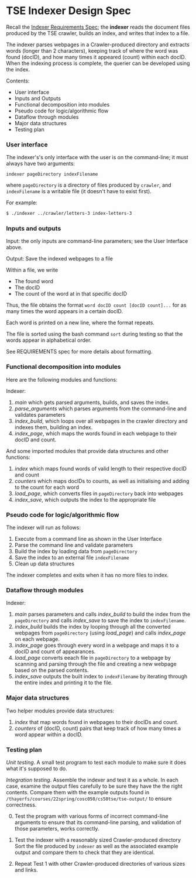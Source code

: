 # TSE Indexer Design Spec

Recall the [Indexer Requirements Spec](REQUIREMENTS.md); the **indexer** reads the document files produced by the TSE crawler, builds an index, and writes that index to a file.

The indexer parses webpages in a Crawler-produced directory and extracts words (longer than 2 characters), keeping track of where the word was found (docID), and how many times it appeared (count) within each docID. When the indexing process is complete, the querier can be developed using the index.

Contents:
* User interface
* Inputs and Outputs
* Functional decomposition into modules
* Pseudo code for logic/algorithmic flow
* Dataflow through modules
* Major data structures
* Testing plan

### User interface

The indexer's's only interface with the user is on the command-line; it must always have two arguments:

```
indexer pageDirectory indexFilename
```

where `pageDirectory` is a directory of files produced by `crawler`, and `indexFilename` is a writable file (it doesn't have to exist first).

For example: 

``` bash
$ ./indexer ../crawler/letters-3 index-letters-3
```

### Inputs and outputs

Input: the only inputs are command-line parameters; see the User Interface above.

Output: Save the indexed webpages to a file

Within a file, we write
 * The found word
 * The docID
 * The count of the word at in that specific docID
 
 Thus, the file obtains the format `word docID count [docID count]...` for as many times the word appears in a certain docID.
 
 Each word is printed on a new line, where the format repeats. 

 The file is sorted using the bash command `sort` during testing so that the words appear in alphabetical order.

See REQUIREMENTS spec for more details about formatting.

### Functional decomposition into modules

Here are the following modules and functions:

Indexer:
 1. *main* which gets parsed arguments, builds, and saves the index.
 2. *parse_arguments* which parses arguments from the command-line and validates parameters
 3. *index_build*, which loops over all webpages in the crawler directory and indexes them, building an index.
 4. *index_page*, which maps the words found in each webpage to their docID and count.

And some imported modules that provide data structures and other functions:
 1. *index* which maps found words of valid length to their respective docID and count
 2. *counters* which maps docIDs to counts, as well as initialising and adding to the count for each word
 3. *load_page*, which converts files in `pageDirectory` back into webpages
 4. *index_save*, which outputs the index to the appropriate file

### Pseudo code for logic/algorithmic flow

The indexer will run as follows:
1. Execute from a command line as shown in the User Interface
2. Parse the command line and validate parameters
3. Build the index by loading data from `pageDirectory`
4. Save the index to an external file `indexFilename`
5. Clean up data structures

The indexer completes and exits when it has no more files to index.

### Dataflow through modules

Indexer:
 1. *main* parses parameters and calls *index_build* to build the index from the `pageDirectory`  and calls *index_save* to save the index to `indexFilename`.
 2. *index_build* builds the index by looping through all the converted webpages from `pageDirectory` (using *load_page*) and calls *index_page* on each webpage.
 3. *index_page* goes through every word in a webpage and maps it to a docID and count of appearances.
 4. *load_page* converts eeach file in `pageDirectory` to a webpage by scanning and parsing through the file and creating a new webpage based on the parsed contents.
 5. *index_save* outputs the built index to `indexFilename` by iterating through the entire index and printing it to the file.

### Major data structures

Two helper modules provide data structures:
 1. *index* that map words found in webpages to their docIDs and count.
 2. *counters* of (docID, count) pairs that keep track of how many times a word appear within a docID.

### Testing plan

*Unit testing*. A small test program to test each module to make sure it does what it's supposed to do.

*Integration testing*.  Assemble the indexer and test it as a whole.
In each case, examine the output files carefully to be sure they have the the right contents. Compare them with the example outputs found in `/thayerfs/courses/22spring/cosc050/cs50tse/tse-output/` to ensure correctness.

0. Test the program with various forms of incorrect command-line arguments to ensure that its command-line parsing, and validation of those parameters, works correctly.

1. Test the indexer with a reasonably sized Crawler-produced directory 
Sort the file produced by `indexer` as well as the associated example output and compare them to check that they are identical.

2. Repeat Test 1 with other Crawler-produced directories of various sizes and links.